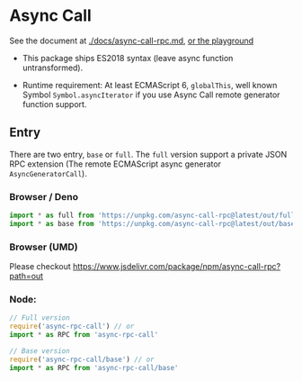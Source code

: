 # Async Call

See the document at [./docs/async-call-rpc.md](https://jack-works.github.io/async-call/async-call-rpc.html), [or the playground](https://jack-works.github.io/async-call/)

-   This package ships ES2018 syntax (leave async function untransformed).

-   Runtime requirement: At least ECMAScript 6, `globalThis`, well known Symbol `Symbol.asyncIterator` if you use Async Call remote generator function support.

## Entry

There are two entry, `base` or `full`. The `full` version support a private JSON RPC extension (The remote ECMAScript async generator `AsyncGeneratorCall`).

### Browser / Deno

```js
import * as full from 'https://unpkg.com/async-call-rpc@latest/out/full.mjs'
import * as base from 'https://unpkg.com/async-call-rpc@latest/out/base.mjs'
```

### Browser (UMD)

Please checkout https://www.jsdelivr.com/package/npm/async-call-rpc?path=out

### Node:

```js
// Full version
require('async-rpc-call') // or
import * as RPC from 'async-rpc-call'

// Base version
require('async-rpc-call/base') // or
import * as RPC from 'async-rpc-call/base'
```
